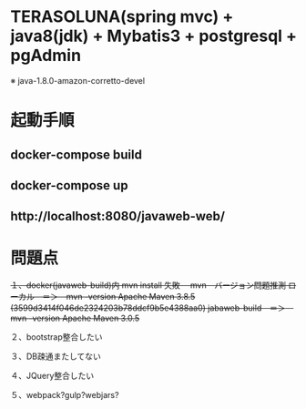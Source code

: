 # TERASOLUNA(spring mvc) + java8(jdk) + Mybatis3 + postgresql + pgAdmin
※ java-1.8.0-amazon-corretto-devel

# 起動手順

## docker-compose build

## docker-compose up

## http://localhost:8080/javaweb-web/


# 問題点
~~１、docker(javaweb-build)内 mvn install 失敗　
mvn　バージョン問題推測
ローカル　＝＞　mvn -version
Apache Maven 3.8.5 (3599d3414f046de2324203b78ddcf9b5e4388aa0)
jabaweb-build　＝＞　mvn -version
Apache Maven 3.0.5~~

２、bootstrap整合したい

３、DB疎通またしてない

４、JQuery整合したい

５、webpack?gulp?webjars?


